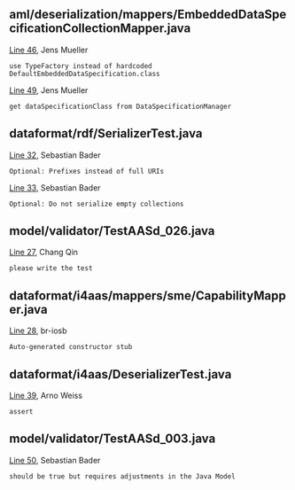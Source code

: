 ﻿## aml/deserialization/mappers/EmbeddedDataSpecificationCollectionMapper.java

[Line 46](
https://github.com/admin-shell-io/java-serializer/blob/74b9a5de98e3dcb219180c29a39a9f2d607df7be/dataformat-aml/src/main/java/io/adminshell/aas/v3/dataformat/aml/deserialization/mappers/EmbeddedDataSpecificationCollectionMapper.java#L46
),
Jens Mueller

    use TypeFactory instead of hardcoded DefaultEmbeddedDataSpecification.class

[Line 49](https://github.com/admin-shell-io/java-serializer/blob/74b9a5de98e3dcb219180c29a39a9f2d607df7be/dataformat-aml/src/main/java/io/adminshell/aas/v3/dataformat/aml/deserialization/mappers/EmbeddedDataSpecificationCollectionMapper.java#L49),
Jens Mueller

    get dataSpecificationClass from DataSpecificationManager

## dataformat/rdf/SerializerTest.java

[Line 32](https://github.com/admin-shell-io/java-serializer/blob/b529d2a684386544047743ae6a221fdd3c1ff82e/dataformat-rdf/src/test/java/io/adminshell/aas/v3/dataformat/rdf/SerializerTest.java#L32),
Sebastian Bader

    Optional: Prefixes instead of full URIs

[Line 33](https://github.com/admin-shell-io/java-serializer/blob/b529d2a684386544047743ae6a221fdd3c1ff82e/dataformat-rdf/src/test/java/io/adminshell/aas/v3/dataformat/rdf/SerializerTest.java#L33),
Sebastian Bader

    Optional: Do not serialize empty collections

## model/validator/TestAASd_026.java

[Line 27](https://github.com/admin-shell-io/java-serializer/blob/d3996a65b4d6401dc2c1ce76cf9708a93fd14f12/validator/src/test/java/io/adminshell/aas/v3/model/validator/TestAASd_026.java#L27),
Chang Qin

    please write the test

## dataformat/i4aas/mappers/sme/CapabilityMapper.java

[Line 28](https://github.com/admin-shell-io/java-serializer/blob/a11b41574fcd280952803200dfbd1c91a2d7ba5d/dataformat-uanodeset/src/main/java/io/adminshell/aas/v3/dataformat/i4aas/mappers/sme/CapabilityMapper.java#L28),
br-iosb

    Auto-generated constructor stub

## dataformat/i4aas/DeserializerTest.java

[Line 39](https://github.com/admin-shell-io/java-serializer/blob/fcef0f9f379d7711365a5f26ccdeec18dc938d47/dataformat-uanodeset/src/test/java/io/adminshell/aas/v3/dataformat/i4aas/DeserializerTest.java#L39),
Arno Weiss

    assert

## model/validator/TestAASd_003.java

[Line 50](https://github.com/admin-shell-io/java-serializer/blob/d3996a65b4d6401dc2c1ce76cf9708a93fd14f12/validator/src/test/java/io/adminshell/aas/v3/model/validator/TestAASd_003.java#L50),
Sebastian Bader

    should be true but requires adjustments in the Java Model
